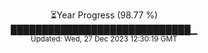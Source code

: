 <p align="center">
⏳Year Progress (98.77 %) <br>
█████████████████████████████▁ <br>
<sub>Updated: Wed, 27 Dec 2023 12:30:19 GMT</sub>
</p>

